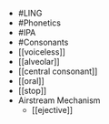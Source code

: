 - #LING
- #Phonetics
- #IPA
- #Consonants
- [[voiceless]]
- [[alveolar]]
- [[central consonant]]
- [[oral]]
- [[stop]]
- Airstream Mechanism
	- [[ejective]]